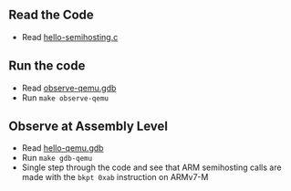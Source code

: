 Read the Code
---
- Read [hello-semihosting.c](hello-semihosting.c)

Run the code
---

- Read [observe-qemu.gdb](observe-qemu.gdb)
- Run `make observe-qemu`

Observe at Assembly Level
---

- Read [hello-qemu.gdb](hello-qemu.gdb)
- Run `make gdb-qemu`
- Single step through the code and see that ARM semihosting calls are made with the `bkpt 0xab` instruction on ARMv7-M
